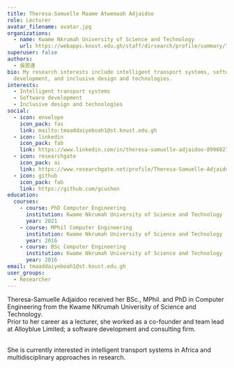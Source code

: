 ```yaml
---
title: Theresa-Samuelle Maame Atwemaah Adjaidoo
role: Lecturer
avatar_filename: avatar.jpg
organizations:
  - name: Kwame Nkrumah University of Science and Technology
    url: https://webapps.knust.edu.gh/staff/dirsearch/profile/summary/7e6952af14b8.html
superuser: false
authors:
  - 吳恩達
bio: My research interests include intelligent transport systems, software
  development, and inclusive design and technologies.
interests:
  - Intelligent transport systems
  - Software development
  - Inclusive design and technologies
social:
  - icon: envelope
    icon_pack: fas
    link: mailto:tmaaddaiyeboah1@st.knust.edu.gh
  - icon: linkedin
    icon_pack: fab
    link: https://www.linkedin.com/in/theresa-samuelle-adjaidoo-89960275/
  - icon: researchgate
    icon_pack: ai
    link: https://www.researchgate.net/profile/Theresa-Samuelle-Adjaidoo
  - icon: github
    icon_pack: fab
    link: https://github.com/gcushen
education:
  courses:
    - course: PhD Computer Engineering
      institution: Kwame Nkrumah University of Science and Technology
      year: 2021
    - course: MPhil Computer Engineering
      institution: Kwame Nkrumah University of Science and Technology
      year: 2016
    - course: BSc Computer Engineering
      institution: Kwame Nkrumah University of Science and Technology
      year: 2016
email: tmaaddaiyeboah1@st.knust.edu.gh
user_groups:
  - Researcher
---
```

<!--StartFragment-->

Theresa-Samuelle Adjaidoo received her BSc., MPhil. and PhD in Computer Engineering from the Kwame NKrumah Univerisity of Science and Technology.\
Prior to her career as a lecturer, she worked as a co-founder and team lead at Alloyblue Limited; a software development and consulting firm.

\
She is currently interested in intelligent transport systems in Africa and multidisciplinary approaches in research.

<!--EndFragment-->